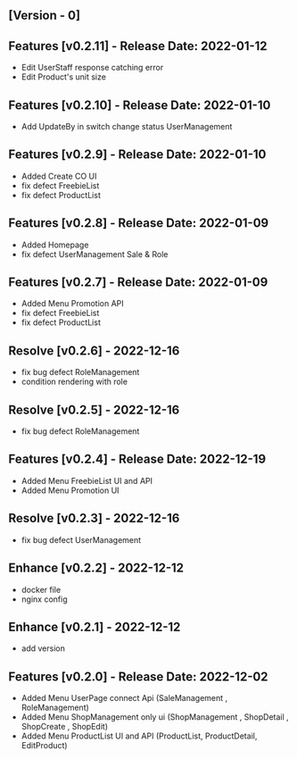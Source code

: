 
## [Version - 0]
## Features [v0.2.11] - Release Date: 2022-01-12
- Edit UserStaff response catching error
- Edit Product's unit size

## Features [v0.2.10] - Release Date: 2022-01-10
- Add UpdateBy in switch change status UserManagement

## Features [v0.2.9] - Release Date: 2022-01-10
- Added Create CO UI
- fix defect FreebieList
- fix defect ProductList

## Features [v0.2.8] - Release Date: 2022-01-09
- Added Homepage
- fix defect UserManagement Sale & Role

## Features [v0.2.7] - Release Date: 2022-01-09
- Added Menu Promotion API
- fix defect FreebieList
- fix defect ProductList

## Resolve [v0.2.6] - 2022-12-16
- fix bug defect RoleManagement
- condition rendering with role

## Resolve [v0.2.5] - 2022-12-16
- fix bug defect RoleManagement

## Features [v0.2.4] - Release Date: 2022-12-19
- Added Menu FreebieList UI and API
- Added Menu Promotion UI

## Resolve [v0.2.3] - 2022-12-16
- fix bug defect UserManagement

## Enhance [v0.2.2] - 2022-12-12
- docker file
- nginx config

## Enhance [v0.2.1] - 2022-12-12
- add version

##  Features [v0.2.0] - Release Date: 2022-12-02
- Added Menu UserPage connect Api (SaleManagement , RoleManagement)
- Added Menu ShopManagement only ui (ShopManagement , ShopDetail , ShopCreate , ShopEdit)
- Added Menu ProductList UI and API (ProductList, ProductDetail, EditProduct)


